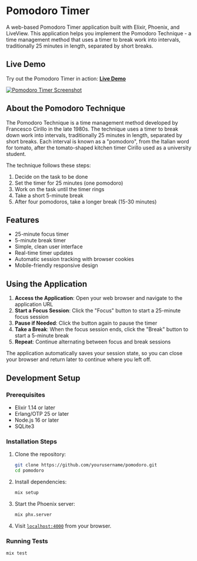 # Pomodoro Timer

A web-based Pomodoro Timer application built with Elixir, Phoenix, and LiveView. This application helps you implement the Pomodoro Technique - a time management method that uses a timer to break work into intervals, traditionally 25 minutes in length, separated by short breaks.

## Live Demo

Try out the Pomodoro Timer in action: [**Live Demo**](https://pomofocus.duckdns.org)

[![Pomodoro Timer Screenshot](/priv/static/images/pomodoro_screenshot.png)](https://pomofocus.duckdns.org)

## About the Pomodoro Technique

The Pomodoro Technique is a time management method developed by Francesco Cirillo in the late 1980s. The technique uses a timer to break down work into intervals, traditionally 25 minutes in length, separated by short breaks. Each interval is known as a "pomodoro", from the Italian word for tomato, after the tomato-shaped kitchen timer Cirillo used as a university student.

The technique follows these steps:

1. Decide on the task to be done
2. Set the timer for 25 minutes (one pomodoro)
3. Work on the task until the timer rings
4. Take a short 5-minute break
5. After four pomodoros, take a longer break (15-30 minutes)

## Features

- 25-minute focus timer
- 5-minute break timer
- Simple, clean user interface
- Real-time timer updates
- Automatic session tracking with browser cookies
- Mobile-friendly responsive design

## Using the Application

1. **Access the Application**: Open your web browser and navigate to the application URL
2. **Start a Focus Session**: Click the "Focus" button to start a 25-minute focus session
3. **Pause if Needed**: Click the button again to pause the timer
4. **Take a Break**: When the focus session ends, click the "Break" button to start a 5-minute break
5. **Repeat**: Continue alternating between focus and break sessions

The application automatically saves your session state, so you can close your browser and return later to continue where you left off.

## Development Setup

### Prerequisites

- Elixir 1.14 or later
- Erlang/OTP 25 or later
- Node.js 16 or later
- SQLite3

### Installation Steps

1. Clone the repository:

   ```bash
   git clone https://github.com/yourusername/pomodoro.git
   cd pomodoro
   ```

2. Install dependencies:

   ```bash
   mix setup
   ```

3. Start the Phoenix server:

   ```bash
   mix phx.server
   ```

4. Visit [`localhost:4000`](http://localhost:4000) from your browser.

### Running Tests

```bash
mix test
```

